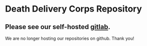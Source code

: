 # Death Delivery Corps Repository

## Please see our self-hosted [gitlab](https://gitlab.ddca3.com).

We are no longer hosting our repositories on github.
Thank you!
